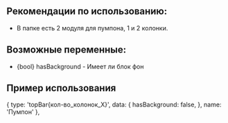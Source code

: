 ## Рекомендации по использованию:

* В папке есть 2 модуля для пумпона, 1 и 2 колонки.

## Возможные переменные:

* {bool} hasBackground - Имеет ли блок фон

## Пример использования

{
  type: 'topBar{кол-во_колонок_X}',
  data: {
    hasBackground: false,
  },
  name: 'Пумпон'
},
